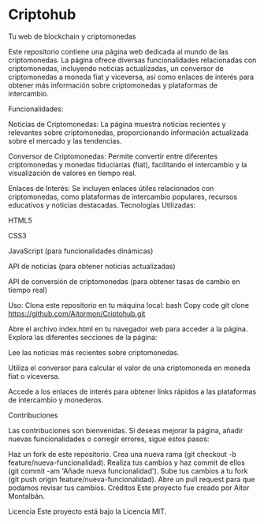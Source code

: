 # Criptohub
Tu web de blockchain y criptomonedas

Este repositorio contiene una página web dedicada al mundo de las criptomonedas. La página ofrece diversas funcionalidades relacionadas con criptomonedas, incluyendo noticias actualizadas, un conversor de criptomonedas a moneda fiat y viceversa, así como enlaces de interés para obtener más información sobre criptomonedas y plataformas de intercambio.

Funcionalidades:

Noticias de Criptomonedas:
La página muestra noticias recientes y relevantes sobre criptomonedas, proporcionando información actualizada sobre el mercado y las tendencias.

Conversor de Criptomonedas:
Permite convertir entre diferentes criptomonedas y monedas fiduciarias (fiat), facilitando el intercambio y la visualización de valores en tiempo real.

Enlaces de Interés:
Se incluyen enlaces útiles relacionados con criptomonedas, como plataformas de intercambio populares, recursos educativos y noticias destacadas.
Tecnologías Utilizadas:

HTML5

CSS3

JavaScript (para funcionalidades dinámicas)

API de noticias (para obtener noticias actualizadas)

API de conversión de criptomonedas (para obtener tasas de cambio en tiempo real)


Uso:
Clona este repositorio en tu máquina local:
bash
Copy code
git clone https://github.com/Aitormon/Criptohub.git

Abre el archivo index.html en tu navegador web para acceder a la página.
Explora las diferentes secciones de la página:

Lee las noticias más recientes sobre criptomonedas.

Utiliza el conversor para calcular el valor de una criptomoneda en moneda fiat o viceversa.

Accede a los enlaces de interés para obtener links rápidos a las plataformas de intercambio y monederos.


Contribuciones

Las contribuciones son bienvenidas. Si deseas mejorar la página, añadir nuevas funcionalidades o corregir errores, sigue estos pasos:

Haz un fork de este repositorio.
Crea una nueva rama (git checkout -b feature/nueva-funcionalidad).
Realiza tus cambios y haz commit de ellos (git commit -am 'Añade nueva funcionalidad').
Sube tus cambios a tu fork (git push origin feature/nueva-funcionalidad).
Abre un pull request para que podamos revisar tus cambios.
Créditos
Este proyecto fue creado por Aitor Montalbán.

Licencia
Este proyecto está bajo la Licencia MIT.

